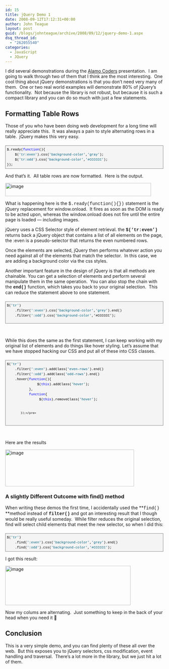 ```yaml
---
id: 15
title: jQuery Demo 1
date: 2008-09-12T17:12:31+00:00
author: John Teague
layout: post
guid: /blogs/johnteague/archive/2008/09/12/jquery-demo-1.aspx
dsq_thread_id:
  - "262055540"
categories:
  - JavaScript
  - JQuery
---
```

I did several demonstrations during the [Alamo Coders](http://www.alamocoders.net/) presentation.&nbsp; I am going to walk through two of them that I think are the most interesting.&nbsp; One cool thing about jQuery demonstrations is that you don&#8217;t need very many of them.&nbsp; One or two real world examples will demonstrate 80% of jQuery&#8217;s functionality.&nbsp; Not because the library is not robust, but because it is such a compact library and you can do so much with just a few statements.

## Formatting Table Rows

Those of you who have been doing web development for a long time will really appreciate this.&nbsp; It was always a pain to style alternating rows in a table.&nbsp; jQuery makes this very easy.&nbsp; 

<div style="border-right: gray 1px solid;padding-right: 4px;border-top: gray 1px solid;padding-left: 4px;font-size: 8pt;padding-bottom: 4px;margin: 20px 0px 10px;overflow: auto;border-left: gray 1px solid;width: 97.5%;cursor: text;line-height: 12pt;padding-top: 4px;border-bottom: gray 1px solid;font-family: consolas, 'Courier New', courier, monospace;background-color: #f4f4f4">
  <pre style="padding-right: 0px;padding-left: 0px;font-size: 8pt;padding-bottom: 0px;margin: 0em;overflow: visible;width: 100%;color: black;border-top-style: none;line-height: 12pt;padding-top: 0px;font-family: consolas, 'Courier New', courier, monospace;border-right-style: none;border-left-style: none;background-color: #f4f4f4;border-bottom-style: none">$.ready(<span style="color: #0000ff">function</span>(){
    $(<span style="color: #006080">'tr:even'</span>).css(<span style="color: #006080">'background-color'</span>,<span style="color: #006080">'gray'</span>);
    $(<span style="color: #006080">'tr:odd'</span>).css(<span style="color: #006080">'background-color'</span>,<span style="color: #006080">'#CCCCCC'</span>);
});</pre>
</div>

And that&#8217;s it.&nbsp; All table rows are now formatted.&nbsp; Here is the output.

[<img style="border-top-width: 0px;border-left-width: 0px;border-bottom-width: 0px;border-right-width: 0px" height="42" alt="image" src="http://lostechies.com/johnteague/files/2011/03jQueryDemos_82A0/image_thumb_1.png" width="462" border="0" />](http://lostechies.com/johnteague/files/2011/03jQueryDemos_82A0/image_4.png) 

What is happening here is the <font face="Courier New">$.ready(function(){})</font> statement is the jQuery replacement for window.onload.&nbsp; It fires as soon as the DOM is ready to be acted upon, whereas the window.onload does not fire until the entire page is loaded &#8212; including images.

jQuery uses a CSS Selector style of element retrieval. the **<font face="Courier New">$(&#8216;tr:even&#8217;)</font>** returns back a jQuery object that contains a list of all **<tr>** elements on the page, the :even is a pseudo-selector that returns the even numbered rows.&nbsp; 

Once the elements are selected, jQuery then performs whatever action you need against all of the elements that match the selector.&nbsp; In this case, we are adding a background color via the css styles.

Another important feature in the design of jQuery is that all methods are chainable. You can get a selection of elements and perform several manipulate them in the same operation.&nbsp; You can also stop the chain with the **<font face="Courier New">end()</font>** function, which takes you back to your original selection.&nbsp; This can reduce the statement above to one statement.

<div style="border-right: gray 1px solid;padding-right: 4px;border-top: gray 1px solid;padding-left: 4px;font-size: 8pt;padding-bottom: 4px;margin: 20px 0px 10px;overflow: auto;border-left: gray 1px solid;width: 97.5%;cursor: text;line-height: 12pt;padding-top: 4px;border-bottom: gray 1px solid;font-family: consolas, 'Courier New', courier, monospace;background-color: #f4f4f4">
  <pre style="padding-right: 0px;padding-left: 0px;font-size: 8pt;padding-bottom: 0px;margin: 0em;overflow: visible;width: 100%;color: black;border-top-style: none;line-height: 12pt;padding-top: 0px;font-family: consolas, 'Courier New', courier, monospace;border-right-style: none;border-left-style: none;height: 60px;background-color: #f4f4f4;border-bottom-style: none">$(<span style="color: #006080">'tr'</span>)
    .filter(<span style="color: #006080">':even'</span>).css(<span style="color: #006080">'background-color'</span>,<span style="color: #006080">'grey'</span>).end()
    .filter(<span style="color: #006080">':odd'</span>).css(<span style="color: #006080">'background-color'</span>,'#CCCCCC');
</pre>
</div>

&nbsp;

While this does the same as the first statement, I can keep working with my original list of **<tr>** elements and do things like hover styling. Let&#8217;s assume that we have stopped hacking our CSS and put all of these into CSS classes.

<div style="border-right: gray 1px solid;padding-right: 4px;border-top: gray 1px solid;padding-left: 4px;font-size: 8pt;padding-bottom: 4px;margin: 20px 0px 10px;overflow: auto;border-left: gray 1px solid;width: 97.5%;cursor: text;line-height: 12pt;padding-top: 4px;border-bottom: gray 1px solid;font-family: consolas, 'Courier New', courier, monospace;background-color: #f4f4f4">
  <pre style="padding-right: 0px;padding-left: 0px;font-size: 8pt;padding-bottom: 0px;margin: 0em;overflow: visible;width: 100%;color: black;border-top-style: none;line-height: 12pt;padding-top: 0px;font-family: consolas, 'Courier New', courier, monospace;border-right-style: none;border-left-style: none;background-color: #f4f4f4;border-bottom-style: none">$(<span style="color: #006080">'tr'</span>)
    .filter(<span style="color: #006080">':even'</span>).addClass(<span style="color: #006080">'even-rows'</span>).end()
    .filter(<span style="color: #006080">':odd'</span>).addClass(<span style="color: #006080">'odd-rows'</span>).end()
    .hover(<span style="color: #0000ff">function</span>(){
               $(<span style="color: #0000ff">this</span>).addClass(<span style="color: #006080">'hover'</span>);
           },
           <span style="color: #0000ff">function</span>{
                $(<span style="color: #0000ff">this</span>).removeClass(<span style="color: #006080">'hover'</span>);

            });</pre>
</div>

&nbsp;

Here are the results

[<img style="border-right: 0px;border-top: 0px;border-left: 0px;border-bottom: 0px" height="117" alt="image" src="http://lostechies.com/johnteague/files/2011/03jQueryDemos_82A0/image_thumb_2.png" width="408" border="0" />](http://lostechies.com/johnteague/files/2011/03jQueryDemos_82A0/image_6.png) 

### A slightly Different Outcome with find() method

When writing these demos the first time, I accidentally used the **<font face="Courier New">find() </font>**method instead of **<font face="Courier New">filter()</font>** and got an interesting result that I though would be really useful someday.&nbsp; While filter reduces the original selection, find will select child elements that meet the new selector, so when I did this:

<div style="border-right: gray 1px solid;padding-right: 4px;border-top: gray 1px solid;padding-left: 4px;font-size: 8pt;padding-bottom: 4px;margin: 20px 0px 10px;overflow: auto;border-left: gray 1px solid;width: 97.5%;cursor: text;line-height: 12pt;padding-top: 4px;border-bottom: gray 1px solid;font-family: consolas, 'Courier New', courier, monospace;background-color: #f4f4f4">
  <pre style="padding-right: 0px;padding-left: 0px;font-size: 8pt;padding-bottom: 0px;margin: 0em;overflow: visible;width: 100%;color: black;border-top-style: none;line-height: 12pt;padding-top: 0px;font-family: consolas, 'Courier New', courier, monospace;border-right-style: none;border-left-style: none;background-color: #f4f4f4;border-bottom-style: none">$(<span style="color: #006080">'tr'</span>)
    .find(<span style="color: #006080">':even'</span>).css(<span style="color: #006080">'background-color'</span>,<span style="color: #006080">'grey'</span>).end()
    .find(<span style="color: #006080">':odd'</span>).css(<span style="color: #006080">'background-color'</span>,<span style="color: #006080">'#CCCCCC'</span>);
</pre>
</div>

I got this result:

[<img style="border-right: 0px;border-top: 0px;border-left: 0px;border-bottom: 0px" height="125" alt="image" src="http://lostechies.com/johnteague/files/2011/03jQueryDemos_82A0/image_thumb_6.png" width="397" border="0" />](http://lostechies.com/johnteague/files/2011/03jQueryDemos_82A0/image_14.png) 

Now my colums are alternating.&nbsp; Just something to keep in the back of your head when you need it 🙂

## Conclusion

This is a very simple demo, and you can find plenty of these all over the web.&nbsp; But this exposes you to jQuery selectors, css modification, event handling and traversal.&nbsp; There&#8217;s a lot more in the library, but we just hit a lot of them.